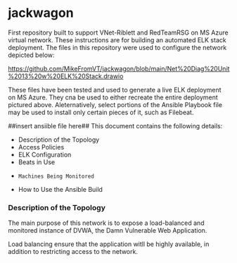 # jackwagon
First repository built to support VNet-Riblett and RedTeamRSG on MS Azure virtual network.
These instructions are for building an automated ELK stack deployment.
The files in this repository were used to configure the network depicted below:

https://github.com/MikeFromVT/jackwagon/blob/main/Net%20Diag%20Unit%2013%20w%20ELK%20Stack.drawio

These files have been tested and used to generate a live ELK deployment on MS Azure.
They cna be used to either recreate the entire deployment pictured above.
Aleternatively, select portions of the Ansible Playbook file may be used to install only certain pieces of it, such as Filebeat.

##insert ansiible file here##
This document contains the following details:
- Description of the Topology
- Access Policies
- ELK Configuration
-   Beats in Use
-     Machines Being Monitored
- How to Use the Ansible Build

### Description of the Topology

The main purpose of this network is to expose a load-balanced and monitored instance of DVWA, the Damn Vulnerable Web Application.

Load balancing ensure that the application witll be highly available, in addition to restricting access to the network.

